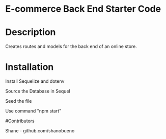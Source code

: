 # E-commerce Back End Starter Code

# Description

Creates routes and models for the back end of an online store. 

# Installation

Install Sequelize and dotenv

Source the Database in Sequel

Seed the file

Use command "npm start" 

#Contributors

Shane - github.com/shanobueno

